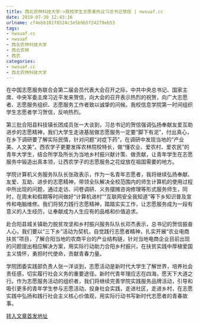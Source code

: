 ```yaml
---
title: 西北农林科技大学->我校学生志愿者热议习总书记贺信 | nwsuaf.cc
date: 2019-07-30 12:43:16
urlname: cf4ebb181f8524c3e5b9b5f24279eb53
tags: 
- nwsuaf.cc
- nwsuaf
- 西北农林科技大学
- 西北农林
- 西农
categories:
- nwsuaf.cc
- 西北农林科技大学
---
```



在中国志愿服务联合会第二届会员代表大会召开之际，中共中央总书记、国家主席、中央军委主席习近平发来贺信，向大会的召开表示热烈的祝贺，向广大志愿者、志愿服务组织、志愿服务工作者致以诚挚的问候。我校信息学院第一时间组织学生志愿者学习贺信，反响热烈。

第三批合阳县科技镇长团成员张一大谈到，习总书记的贺信强调弘扬奉献友爱互助进步的志愿精神，我们大学生走进基层做志愿服务一定要“脚下有泥”，付出真心，在乡下调研要了解实际民情，针对问题“对症下药”，在调研中发现当地的“产业美、人文美”。西农学子更要发挥农林院校特长，做“懂农业、爱农村、爱农民”的青年大学生，结合所学及所长为当地乡村振兴献计策、做贡献，让青年学生在志愿服务中锻造出真本领，让西农学子的志愿服务之花绽放在祖国需要的地方。

学院计算机义务服务队队长张政表示，作为一名青年志愿者，我将继续弘扬奉献、友爱、互助、进步的志愿精神，带领全队解决全校范围内的师生计算机的使用过程中所出现的问题，通过走访、问卷调研、义务摆摊咨询修理等形式服务师生，同时，在周末和假期等时间做好“计算机进村”“互联网安全我知道”等下乡知识普及宣传和电脑维修。我们将努力践行志愿精神，踏踏实实工作，让志愿服务成为一段有意义的人生经历，让奉献成为人生应有的品格和价值追求。

赴合阳县城关镇助力脱贫攻坚和乡村振兴服务队队长邓杰表示，总书记的贺信振奋人心，我们要以“三下乡”活动为契机，自觉践行志愿者精神，扎实开展“农业电商扶贫”项目，了解合阳当地的农商平台的产业结构链，针对当地电商企业目前出现的问题提出相应解决方案，用实际行动助力合阳乡村振兴，在扶贫实践中厚植爱国主义情怀，勇担时代使命，贡献青春力量。

学院团委实践部负责人张一洋谈到，志愿活动是新时代大学生了解世界，培养社会责任感，切实履行社会义务的重要途径。新时代青年理应志在四海，愿天下大道之行。作为志愿服务活动的组织者，我们将继续完善学院实践服务品牌活动，引导和吸引更多的青年学生参与志愿活动，投身社会实践，走进社区，走进乡村，在志愿实践中弘扬和践行社会主义核心价值观，用实际行动书写新时代志愿者的青春故事。





[转入文章首发地址](https://news.nwsuaf.edu.cn/xnxw/91195.htm)